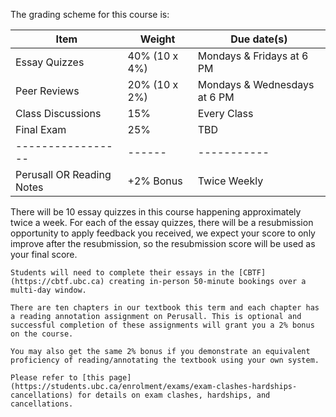 The grading scheme for this course is:

| Item                      | Weight        | Due date(s)                  |
|---------------------------|---------------|------------------------------|
| Essay Quizzes             | 40% (10 x 4%) | Mondays & Fridays at 6 PM    |
| Peer Reviews              | 20% (10 x 2%) | Mondays & Wednesdays at 6 PM |
| Class Discussions         | 15%           | Every Class                  |
| Final Exam                | 25%           | TBD                          |
| -----------------         | ------        | -----------                  |
| Perusall OR Reading Notes | +2% Bonus     | Twice Weekly                 |

There will be 10 essay quizzes in this course happening approximately twice a week.
For each of the essay quizzes, there will be a resubmission opportunity to apply feedback you received, we expect your score to only improve after the resubmission, so the resubmission score will be used as your final score.

```{warning}
Students will need to complete their essays in the [CBTF](https://cbtf.ubc.ca) creating in-person 50-minute bookings over a multi-day window.
```

```{attention}
There are ten chapters in our textbook this term and each chapter has a reading annotation assignment on Perusall. This is optional and successful completion of these assignments will grant you a 2% bonus on the course.

You may also get the same 2% bonus if you demonstrate an equivalent proficiency of reading/annotating the textbook using your own system.
```

<!-- 
```{attention} 
All due dates in this course have an automatic 48 hour grace period after the due dates listed above.
Any submissions submitted past the grace period will not be graded (with some exceptions).
```
-->

```{note}
Please refer to [this page](https://students.ubc.ca/enrolment/exams/exam-clashes-hardships-cancellations) for details on exam clashes, hardships, and cancellations.
```